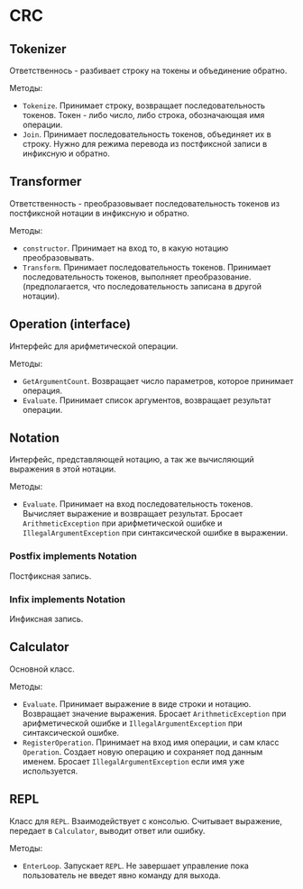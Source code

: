 # CRC

## Tokenizer
Ответственнось - разбивает строку на токены и объединение обратно.

Методы:
* `Tokenize`. Принимает строку, возвращает последовательность токенов. Токен - либо число, либо строка, обозначающая имя операции.
* `Join`. Принимает последовательность токенов, объединяет их в строку. Нужно для режима перевода из постфиксной записи в инфиксную и обратно.



## Transformer
Ответственность - преобразовывает последовательность токенов из постфиксной нотации в инфиксную и обратно.

Методы:
* `constructor`. Принимает на вход то, в какую нотацию преобразовывать.
* `Transform`. Принимает последовательность токенов. Принимает последовательность токенов, выполняет преобразование. (предполагается, что последовательность записана в другой нотации).



## Operation (interface)
Интерфейс для арифметической операции.

Методы:
* `GetArgumentCount`. Возвращает число параметров, которое принимает операция.
* `Evaluate`. Принимает список аргументов, возвращает результат операции.



## Notation
Интерфейс, представляющей нотацию, а так же вычисляющий выражения в этой нотации.

Методы:
* `Evaluate`. Принимает на вход последовательность токенов. Вычисляет выражение и возвращает результат. Бросает `ArithmeticException` при арифметической ошибке и `IllegalArgumentException` при синтаксической ошибке в выражении.


### Postfix implements Notation
Постфиксная запись.

### Infix implements Notation
Инфиксная запись.



## Calculator
Основной класс.

Методы:
* `Evaluate`. Принимает выражение в виде строки и нотацию. Возвращает значение выражения. Бросает `ArithmeticException` при арифметической ошибке и `IllegalArgumentException` при синтаксической ошибке.
* `RegisterOperation`. Принимает на вход имя операции, и сам класс `Operation`. Создает новую операцию и сохраняет под данным именем. Бросает `IllegalArgumentException` если имя уже используется.



## REPL
Класс для `REPL`. Взаимодействует с консолью. Считывает выражение, передает в `Calculator`, выводит ответ или ошибку.

Методы:
* `EnterLoop`. Запускает `REPL`. Не завершает управление пока пользователь не введет явно команду для выхода.